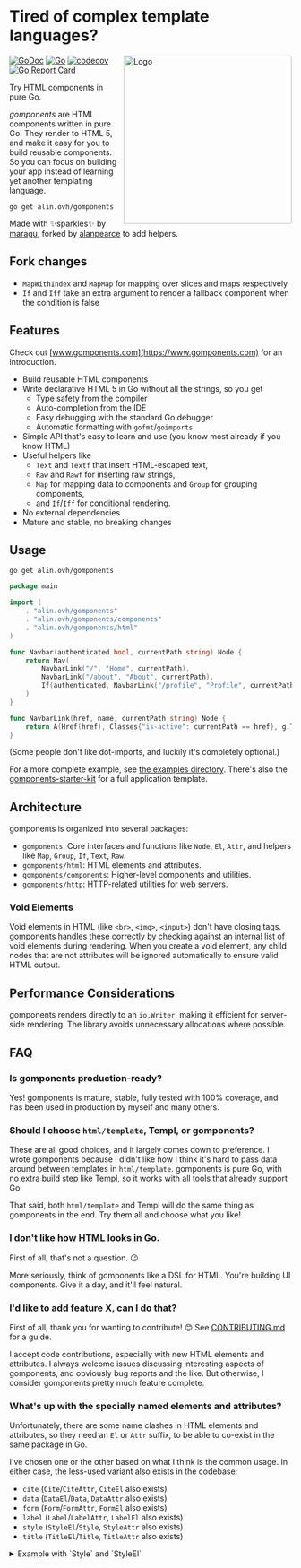 # Tired of complex template languages?

<img src="logo.png" alt="Logo" width="300" align="right">

[![GoDoc](https://pkg.go.dev/badge/alin.ovh/gomponents)](https://pkg.go.dev/alin.ovh/gomponents)
[![Go](https://github.com/alanpearce/gomponents/actions/workflows/ci.yml/badge.svg)](https://github.com/alanpearce/gomponents/actions/workflows/ci.yml)
[![codecov](https://codecov.io/gh/alanpearce/gomponents/branch/main/graph/badge.svg)](https://codecov.io/gh/alanpearce/gomponents)
[![Go Report Card](https://goreportcard.com/badge/alin.ovh/gomponents)](https://goreportcard.com/report/alin.ovh/gomponents)

Try HTML components in pure Go.

_gomponents_ are HTML components written in pure Go.
They render to HTML 5, and make it easy for you to build reusable components.
So you can focus on building your app instead of learning yet another templating language.

```shell
go get alin.ovh/gomponents
```

Made with ✨sparkles✨ by [maragu](https://www.maragu.dev/), forked by [alanpearce](https://alanpearce.eu) to add helpers.

## Fork changes

- `MapWithIndex` and `MapMap` for mapping over slices and maps respectively
- `If` and `Iff` take an extra argument to render a fallback component when the condition is false

## Features

Check out [www.gomponents.com](https://www.gomponents.com) for an introduction.

- Build reusable HTML components
- Write declarative HTML 5 in Go without all the strings, so you get
  - Type safety from the compiler
  - Auto-completion from the IDE
  - Easy debugging with the standard Go debugger
  - Automatic formatting with `gofmt`/`goimports`
- Simple API that's easy to learn and use (you know most already if you know HTML)
- Useful helpers like
  - `Text` and `Textf` that insert HTML-escaped text,
  - `Raw` and `Rawf` for inserting raw strings,
  - `Map` for mapping data to components and `Group` for grouping components,
  - and `If`/`Iff` for conditional rendering.
- No external dependencies
- Mature and stable, no breaking changes

## Usage

```shell
go get alin.ovh/gomponents
```

```go
package main

import (
	. "alin.ovh/gomponents"
	. "alin.ovh/gomponents/components"
	. "alin.ovh/gomponents/html"
)

func Navbar(authenticated bool, currentPath string) Node {
	return Nav(
		NavbarLink("/", "Home", currentPath),
		NavbarLink("/about", "About", currentPath),
		If(authenticated, NavbarLink("/profile", "Profile", currentPath)),
	)
}

func NavbarLink(href, name, currentPath string) Node {
	return A(Href(href), Classes{"is-active": currentPath == href}, g.Text(name))
}
```

(Some people don't like dot-imports, and luckily it's completely optional.)

For a more complete example, see [the examples directory](internal/examples/).
There's also the [gomponents-starter-kit](https://github.com/maragudk/gomponents-starter-kit) for a full application template.

## Architecture

gomponents is organized into several packages:

- `gomponents`: Core interfaces and functions like `Node`, `El`, `Attr`, and helpers like `Map`, `Group`, `If`, `Text`, `Raw`.
- `gomponents/html`: HTML elements and attributes.
- `gomponents/components`: Higher-level components and utilities.
- `gomponents/http`: HTTP-related utilities for web servers.

### Void Elements

Void elements in HTML (like `<br>`, `<img>`, `<input>`) don't have closing tags.
gomponents handles these correctly by checking against an internal list of void elements during rendering.
When you create a void element, any child nodes that are not attributes will be ignored automatically to ensure valid HTML output.

## Performance Considerations

gomponents renders directly to an `io.Writer`, making it efficient for server-side rendering.
The library avoids unnecessary allocations where possible.

## FAQ

### Is gomponents production-ready?

Yes! gomponents is mature, stable, fully tested with 100% coverage, and has been used in production by myself and many others.

### Should I choose `html/template`, Templ, or gomponents?

These are all good choices, and it largely comes down to preference.
I wrote gomponents because I didn't like how I think it's hard to pass data around between templates in `html/template`.
gomponents is pure Go, with no extra build step like Templ, so it works with all tools that already support Go.

That said, both `html/template` and Templ will do the same thing as gomponents in the end. Try them all and choose what you like!

### I don't like how HTML looks in Go.

First of all, that's not a question. 😉

More seriously, think of gomponents like a DSL for HTML. You're building UI components. Give it a day, and it'll feel natural.

### I'd like to add feature X, can I do that?

First of all, thank you for wanting to contribute! 😊 See [CONTRIBUTING.md](CONTRIBUTING.md) for a guide.

I accept code contributions, especially with new HTML elements and attributes.
I always welcome issues discussing interesting aspects of gomponents, and obviously bug reports and the like.
But otherwise, I consider gomponents pretty much feature complete.

### What's up with the specially named elements and attributes?

Unfortunately, there are some name clashes in HTML elements and attributes, so they need an `El` or `Attr` suffix,
to be able to co-exist in the same package in Go.

I've chosen one or the other based on what I think is the common usage.
In either case, the less-used variant also exists in the codebase:

- `cite` (`Cite`/`CiteAttr`, `CiteEl` also exists)
- `data` (`DataEl`/`Data`, `DataAttr` also exists)
- `form` (`Form`/`FormAttr`, `FormEl` also exists)
- `label` (`Label`/`LabelAttr`, `LabelEl` also exists)
- `style` (`StyleEl`/`Style`, `StyleAttr` also exists)
- `title` (`TitleEl`/`Title`, `TitleAttr` also exists)

<details>
	<summary>Example with `Style` and `StyleEl`</summary>

```go
package html

import (
	. "maragu.dev/gomponents"
	. "maragu.dev/gomponents/components"
	. "maragu.dev/gomponents/html"
)

func MyPage() Node {
	return HTML5(HTML5Props{
		Title: "My Page",
		Head: []Node{
			StyleEl(g.Raw("body {background-color: #fff; }")),
		},
		Body: []Node{
			H1(Style("color: #000"), Text("My Page")),
		},
	})
}
```

</details>
